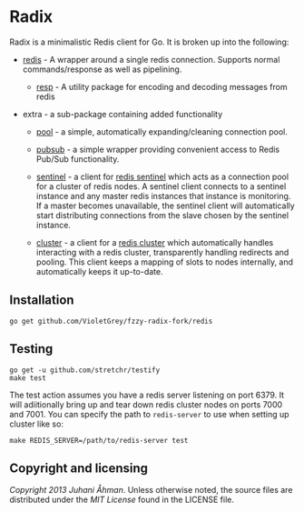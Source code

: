 # Radix

Radix is a minimalistic Redis client for Go. It is broken up into the following:

* [redis](http://godoc.org/github.com/VioletGrey/fzzy-radix-fork/redis) - A wrapper around a
  single redis connection. Supports normal commands/response as well as
  pipelining.

    * [resp](http://godoc.org/github.com/VioletGrey/fzzy-radix-fork/redis/resp) - A utility
      package for encoding and decoding messages from redis

* extra - a sub-package containing added functionality

    * [pool](http://godoc.org/github.com/VioletGrey/fzzy-radix-fork/extra/pool) - a simple,
      automatically expanding/cleaning connection pool.

    * [pubsub](http://godoc.org/github.com/VioletGrey/fzzy-radix-fork/extra/pubsub) - a simple
      wrapper providing convenient access to Redis Pub/Sub functionality.

    * [sentinel](http://godoc.org/github.com/VioletGrey/fzzy-radix-fork/extra/sentinel) - a
      client for [redis sentinel][sentinel] which acts as a connection pool for
      a cluster of redis nodes. A sentinel client connects to a sentinel
      instance and any master redis instances that instance is monitoring. If a
      master becomes unavailable, the sentinel client will automatically start
      distributing connections from the slave chosen by the sentinel instance.

    * [cluster](http://godoc.org/github.com/VioletGrey/fzzy-radix-fork/extra/cluster) - a client
      for a [redis cluster][cluster] which automatically handles interacting
      with a redis cluster, transparently handling redirects and pooling. This
      client keeps a mapping of slots to nodes internally, and automatically
      keeps it up-to-date.

## Installation

    go get github.com/VioletGrey/fzzy-radix-fork/redis

## Testing

    go get -u github.com/stretchr/testify
    make test

The test action assumes you have a redis server listening on port 6379. It will
adiitionally bring up and tear down redis cluster nodes on ports 7000 and 7001.
You can specify the path to `redis-server` to use when setting up cluster like
so:

    make REDIS_SERVER=/path/to/redis-server test

## Copyright and licensing

*Copyright 2013 Juhani Åhman*.
Unless otherwise noted, the source files are distributed under the
*MIT License* found in the LICENSE file.

[sentinel]: http://redis.io/topics/sentinel
[cluster]: http://redis.io/topics/cluster-spec
